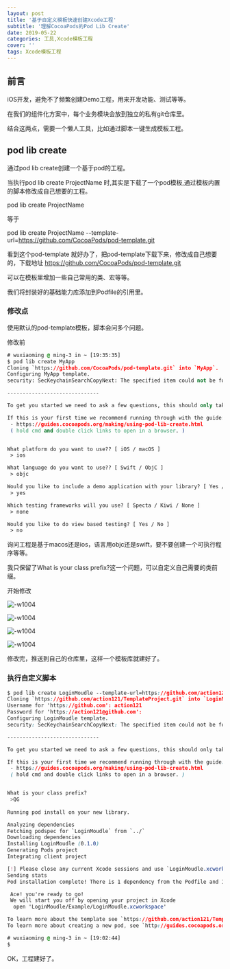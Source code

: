 ```yaml
---
layout: post
title: '基于自定义模板快速创建Xcode工程'
subtitle: '理解CocoaPods的Pod Lib Create'
date: 2019-05-22
categories: 工具,Xcode模板工程
cover: ''
tags: Xcode模板工程 
---
```


## 前言
iOS开发，避免不了频繁创建Demo工程，用来开发功能、测试等等。

在我们的组件化方案中，每个业务模块会放到独立的私有git仓库里。

结合这两点，需要一个懒人工具，比如通过脚本一键生成模板工程。

## pod lib create

通过pod lib create创建一个基于pod的工程。

当执行pod lib create ProjectName 时,其实是下载了一个pod模板,通过模板内置的脚本修改成自己想要的工程。

pod lib create ProjectName 

等于

pod lib create ProjectName --template-url=https://github.com/CocoaPods/pod-template.git

看到这个pod-template 就好办了，把pod-template下载下来，修改成自己想要的，下载地址  <a href='https://github.com/CocoaPods/pod-template.git' target='_blank'>https://github.com/CocoaPods/pod-template.git</a>

可以在模板里增加一些自己常用的类、宏等等。

我们将封装好的基础能力库添加到Podfile的引用里。



### 修改点
使用默认的pod-template模板，脚本会问多个问题。

修改前

```css
# wuxiaoming @ ming-3 in ~ [19:35:35] 
$ pod lib create MyApp       
Cloning `https://github.com/CocoaPods/pod-template.git` into `MyApp`.
Configuring MyApp template.
security: SecKeychainSearchCopyNext: The specified item could not be found in the keychain.

------------------------------

To get you started we need to ask a few questions, this should only take a minute.

If this is your first time we recommend running through with the guide: 
 - https://guides.cocoapods.org/making/using-pod-lib-create.html
 ( hold cmd and double click links to open in a browser. )


What platform do you want to use?? [ iOS / macOS ]
 > ios

What language do you want to use?? [ Swift / ObjC ]
 > objc

Would you like to include a demo application with your library? [ Yes / No ]
 > yes

Which testing frameworks will you use? [ Specta / Kiwi / None ]
 > none

Would you like to do view based testing? [ Yes / No ]
 > no


```
询问工程是基于macos还是ios，语言用objc还是swift，要不要创建一个可执行程序等等。

我只保留了What is your class prefix?这一个问题，可以自定义自己需要的类前缀。


开始修改

![-w1004](../../../assets/img/15585223742060/WX20190522-190924@2x.png)

![-w1004](../../../assets/img/15585223742060/WX20190522-191050@2x.png)

![-w1004](../../../assets/img/15585223742060/WX20190522-191243@2x.png)


![-w1004](../../../assets/img/15585223742060/WX20190522-191505@2x.png)


修改完，推送到自己的仓库里，这样一个模板库就建好了。

### 执行自定义脚本

```css
$ pod lib create LoginMoudle --template-url=https://github.com/action121/TemplateProject.git
Cloning `https://github.com/action121/TemplateProject.git` into `LoginMoudle`.
Username for 'https://github.com': action121
Password for 'https://action121@github.com': 
Configuring LoginMoudle template.
security: SecKeychainSearchCopyNext: The specified item could not be found in the keychain.

------------------------------

To get you started we need to ask a few questions, this should only take a minute.

If this is your first time we recommend running through with the guide: 
 - https://guides.cocoapods.org/making/using-pod-lib-create.html
 ( hold cmd and double click links to open in a browser. )


What is your class prefix?
 >QG    
 
Running pod install on your new library.

Analyzing dependencies
Fetching podspec for `LoginMoudle` from `../`
Downloading dependencies
Installing LoginMoudle (0.1.0)
Generating Pods project
Integrating client project

[!] Please close any current Xcode sessions and use `LoginMoudle.xcworkspace` for this project from now on.
Sending stats
Pod installation complete! There is 1 dependency from the Podfile and 1 total pod installed.

 Ace! you're ready to go!
 We will start you off by opening your project in Xcode
  open 'LoginMoudle/Example/LoginMoudle.xcworkspace'

To learn more about the template see `https://github.com/action121/TemplateProject.git`.
To learn more about creating a new pod, see `http://guides.cocoapods.org/making/making-a-cocoapod`.

# wuxiaoming @ ming-3 in ~ [19:02:44] 
$ 
```

OK，工程建好了。